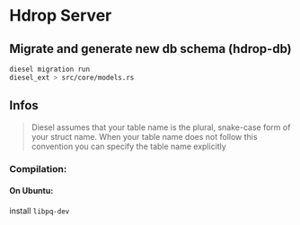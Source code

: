 # Hdrop Server

## Migrate and generate new db schema (hdrop-db)

```bash
diesel migration run
diesel_ext > src/core/models.rs
```

## Infos

> Diesel assumes that your table name is the plural, snake-case form of your struct name. When your table name does not follow this convention you can specify the table name explicitly

### Compilation:

#### On Ubuntu:
install `libpq-dev`
